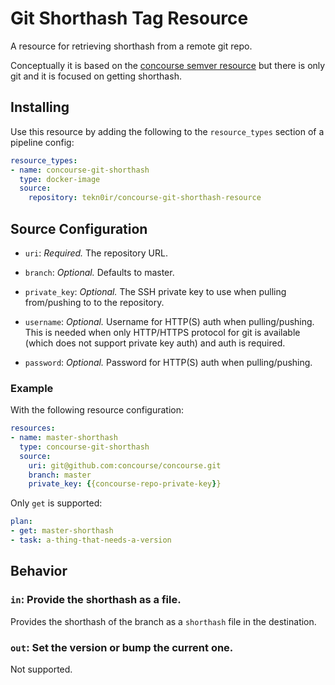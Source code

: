 # Git Shorthash Tag Resource

A resource for retrieving shorthash from a remote git repo.

Conceptually it is based on the [concourse semver resource](https://github.com/concourse/semver-resource) but there is only git and it is focused on getting shorthash.

## Installing

Use this resource by adding the following to the `resource_types` section of a pipeline config:

```yaml
resource_types:
- name: concourse-git-shorthash
  type: docker-image
  source:
    repository: tekn0ir/concourse-git-shorthash-resource
```

## Source Configuration

* `uri`: *Required.* The repository URL.

* `branch`: *Optional.* Defaults to master.

* `private_key`: *Optional.* The SSH private key to use when pulling from/pushing to to the repository.

* `username`: *Optional.* Username for HTTP(S) auth when pulling/pushing.
   This is needed when only HTTP/HTTPS protocol for git is available (which does not support private key auth) and auth is required.

* `password`: *Optional.* Password for HTTP(S) auth when pulling/pushing.

### Example

With the following resource configuration:
``` yaml
resources:
- name: master-shorthash
  type: concourse-git-shorthash
  source:
    uri: git@github.com:concourse/concourse.git
    branch: master
    private_key: {{concourse-repo-private-key}}
```


Only `get` is supported:
``` yaml
plan:
- get: master-shorthash
- task: a-thing-that-needs-a-version
```

## Behavior

### `in`: Provide the shorthash as a file.

Provides the shorthash of the branch as a `shorthash` file in the destination.


### `out`: Set the version or bump the current one.

Not supported.
